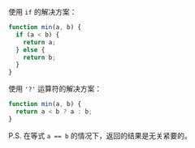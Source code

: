 使用 `if` 的解决方案：

```js
function min(a, b) {
  if (a < b) {
    return a;
  } else {
    return b;
  }
}
```

使用 `'?'` 运算符的解决方案：

```js
function min(a, b) {
  return a < b ? a : b;
}
```

P.S. 在等式 `a == b` 的情况下，返回的结果是无关紧要的。
